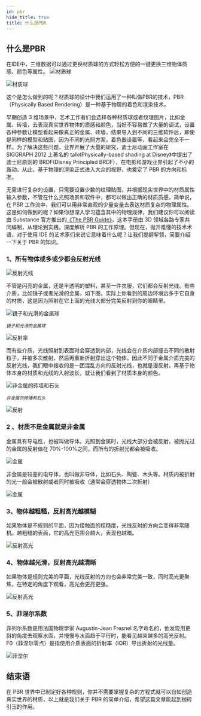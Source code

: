 ```yaml
---
id: pbr
hide_title: true
title: 什么是PBR
---
```


## 什么是PBR　　

在IDE中，三维数据可以通过更换材质球的方式轻松方便的一键更换三维物体质感、颜色等属性。
![材质球](./assets/pbr-0.png)

![材质球](./assets/pbr-00.png)


这个是怎么做到的呢？材质球的设计中我们运用了一种叫做PBR的技术，PBR（Physically Based Rendering）是一种基于物理的着色和渲染技术。

早期创造 3 维场景中，艺术工作者们会选择各种材质球或者纹理图片，比如金属、砖墙，去表现真实世界物体的质感和颜色，当好不容易做了大量的调试，设置各种参数让模型看起来像真正的金属、砖墙，结果导入到不同的三维软件后，即使是同样的模型和贴图，因为不同的光照方案，着色器设置等，看起来会完全不一样。为了解决这些问题，业界开展了大量的研究，迪士尼动画工作室在 SIGGRAPH 2012 上著名的 talk《Physically-based shading at Disney》中提出了迪士尼原则的 BRDF(Disney Principled BRDF），在电影和游戏业界引起了不小的轰动。从此，基于物理的渲染正式进入大众的视野，也奠定了 PBR 的方向和标准。

无需进行复杂的设置，只需要设置少数的纹理贴图，并根据现实世界中的材质属性输入参数，不管在什么光照场景和软件中，都可以做出正确的材质质感，简单说，在 PBR 工作流中，我们可以用非常直观的少量变量去表达材质复杂的物理属性。这是如何做到的呢？如果你想深入学习蕴含其中的物理规律，我们建议你可以阅读由 Substance 官方推出的[《The PBR Guide》](https://substance3d.adobe.com/tutorials/courses/the-pbr-guide-part-1-zh)，这本手册由 3D 领域各路专家共同编制，从理论到实践，深度解析 PBR 的工作原理。但现在，抛开难懂的技术术语，对于使用 IDE 的艺术家们来说它意味着什么呢？让我们提纲挈领，简要介绍一下关于 PBR 的知识。

### 1、所有物体或多或少都会反射光线

![反射光线](./assets/pbr-1.png)

不管是闪亮的金属，还是半透明的塑料，甚至一件衣服，它们都会反射光线。有些介质，比如镜子或者光滑的金属，如下图，实际上你看到的周边环境远多于它自身的材质，这是因为照射在它上面的光线大部分完美反射到你的眼睛里。

![镜子和光滑的金属球](./assets/pbr-2.png)

*<small>镜子和光滑的金属球</small>*

![反射率](./assets/pbr-3.png)

而有些介质，光线照射到表面时会穿透到内部，光线会在介质内部撞击不同的散射粒子，并被多次散射，然后再重新折射穿出这个物体。因此不同于金属介质完美的反射光线，我们眼中接收的是一团混乱方向的反射光线，也就是漫反射，再基于物体本身的材质和光线的入射波长，就让我们看到了材质本身的颜色。

![非金属的砖墙和石头](./assets/pbr-4.png)

*<small>非金属的砖墙和石头</small>*

![反射](./assets/pbr-5.png)

### 2 、材质不是金属就是非金属

金属具有导电性，也被叫做导体。光照到金属时，光线大部分会被反射，被抛光过的金属的反射值在 70%-100%之间，而所有的折射光都会被吸收。

![金属](./assets/pbr-6.png)

非金属是较差的电导体，也叫做非导体，比如石头、陶瓷、木头等。材质内被折射的光一般会被散射或者同时被吸收（通常会穿透物体二次折射）

![金属](./assets/pbr-7.png)

### 3、物体越粗糙，反射高光越模糊

如果物体是不规则的平面，因为接触面的粗糙度，光线反射的方向会变得非常随机。越粗糙的表面，它的高光范围会越大，表现也越暗。

![反射高光](./assets/pbr-8.png)

### 4、物体越光滑，反射高光越清晰

如果物体是规则完美的平面，光线反射的方向也会非常完美一致，同时高光更聚焦，在特定的角度下观看，高光会更亮更强。

![反射高光](./assets/pbr-9.png)

### 5、菲涅尔系数

菲列尔系数是用法国物理学家 Augustin-Jean Fresnel 名字命名的，他发现用更斜的角度去观察水面，并慢慢与水面趋于平行时，能看见越来越多的高光反射。F0（菲涅尔零点）是指使用介质表面的折射率（IOR）导出折射的光线量。

![菲涅尔](./assets/pbr-10.png)

## 结束语

在 PBR 世界中已制定好各种规则，你并不需要掌握复杂的方程式就可以自如创造真实世界的材质，以上就是我们关于 PBR 的简单介绍，希望这篇文章能起到抛砖引玉的作用。
